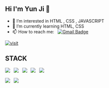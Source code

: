## Hi I'm Yun Ji 👋
- 🤔 I’m interested in HTML , CSS , JAVASCRIPT
- 🌱 I’m currently learning HTML, CSS
- 📫 How to reach me: &nbsp;   <a href="mailto:chlrhworld@gmail.com"><img src="https://camo.githubusercontent.com/bc39c44b1de9500628d3ef7960ec1f9cf8d1145dcd9629e3b7b8102faca8f98c/68747470733a2f2f696d672e736869656c64732e696f2f62616467652f476d61696c2d6431343833363f7374796c653d666c61742d737175617265266c6f676f3d476d61696c266c6f676f436f6c6f723d7768697465266c696e6b3d6d61696c746f3a63686c726868616e40676d61696c2e636f6d" alt="Gmail Badge" data-canonical-src="https://img.shields.io/badge/Gmail-d14836?style=flat-square&amp;logo=Gmail&amp;logoColor=white&amp;link=mailto:chlrhhan@gmail.com" style="max-width: 100%;"></a>




[![visit](https://hits.seeyoufarm.com/api/count/incr/badge.svg?url=https%3A%2F%2Fgithub.com%2Fkim-chl&count_bg=%2340ABC2&title_bg=%23726F6F&icon=postwoman.svg&icon_color=%2357976A&title=views&edge_flat=false)](https://hits.seeyoufarm.com)


## STACK

<img src="https://img.shields.io/badge/Adobe Photoshop-31A8FF?style=for-the-badge&logo=Adobe Photoshop&logoColor=white"> &nbsp; <img src="https://img.shields.io/badge/Adobe Illustrator-FF9A00?style=for-the-badge&logo=Adobe Illustrator&logoColor=white"> &nbsp;  <img src="https://img.shields.io/badge/Adobe InDesign-FF3366?style=for-the-badge&logo=Adobe InDesign&logoColor=white"> &nbsp; <img src="https://img.shields.io/badge/Adobe Dreamweaver-FF61F6?style=for-the-badge&logo=Adobe Dreamweaver&logoColor=white"> &nbsp; <img src="https://img.shields.io/badge/Adobe Premiere Pro-9999FF?style=for-the-badge&logo=Adobe Premiere Pro&logoColor=white"> &nbsp;

<img src="https://img.shields.io/badge/HTML5-E34F26?style=for-the-badge&logo=HTML5&logoColor=white"> &nbsp; <img src="https://img.shields.io/badge/CSS3-1572B6?style=for-the-badge&logo=CSS3&logoColor=white"> 
